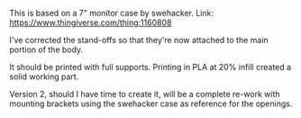 This is based on a 7" monitor case by swehacker. Link: https://www.thingiverse.com/thing:1160808

I've corrected the stand-offs so that they're now attached to the main portion of the body.

It should be printed with full supports. Printing in PLA at 20% infill created a solid working part.

Version 2, should I have time to create it, will be a complete re-work with mounting brackets using the swehacker case as reference for the openings.
